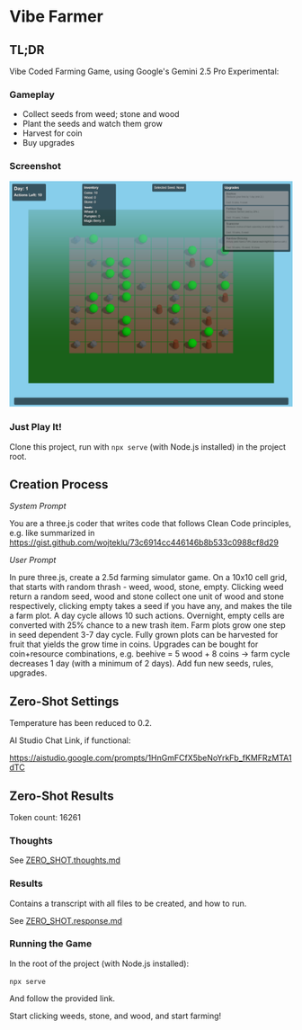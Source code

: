# Vibe Farmer

## TL;DR

Vibe Coded Farming Game, using Google's Gemini 2.5 Pro Experimental:

### Gameplay

* Collect seeds from weed; stone and wood
* Plant the seeds and watch them grow
* Harvest for coin
* Buy upgrades

### Screenshot

![image.png](docs/image.png)

### Just Play It!

Clone this project, run with `npx serve` (with Node.js installed) in the project root.

## Creation Process

_System Prompt_

You are a three.js coder that writes code that follows Clean Code principles, e.g. like summarized in https://gist.github.com/wojteklu/73c6914cc446146b8b533c0988cf8d29

_User Prompt_

In pure three.js, create a 2.5d farming simulator game.
On a 10x10 cell grid, that starts with random thrash - weed, wood, stone, empty.
Clicking weed return a random seed, wood and stone collect one unit of wood and stone respectively, clicking empty takes a seed if you have any, and makes the tile a farm plot.
A day cycle allows 10 such actions.
Overnight, empty cells are converted with 25% chance to a new trash item. Farm plots grow one step in seed dependent 3-7 day cycle.
Fully grown plots can be harvested for fruit that yields the grow time in coins.
Upgrades can be bought for coin+resource combinations, e.g. beehive = 5 wood + 8 coins -> farm cycle decreases 1 day (with a minimum of 2 days).
Add fun new seeds, rules, upgrades.


## Zero-Shot Settings

Temperature has been reduced to 0.2.

AI Studio Chat Link, if functional:

https://aistudio.google.com/prompts/1HnGmFCfX5beNoYrkFb_fKMFRzMTA1dTC

## Zero-Shot Results

Token count: 16261

### Thoughts

See [ZERO_SHOT.thoughts.md](ZERO_SHOT.thoughts.md)

### Results

Contains a transcript with all files to be created, and how to run.

See [ZERO_SHOT.response.md](ZERO_SHOT.response.md)

### Running the Game

In the root of the project (with Node.js installed):

`npx serve`

And follow the provided link.

Start clicking weeds, stone, and wood, and start farming!
